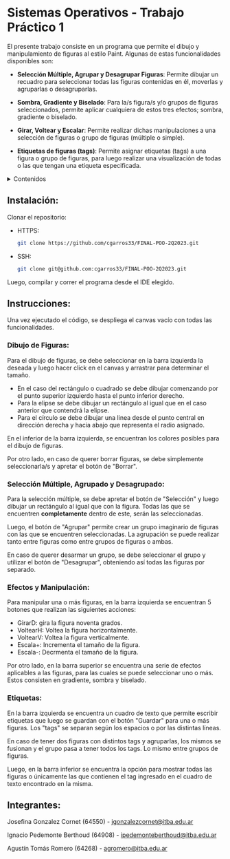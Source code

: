 # Sistemas Operativos - Trabajo Práctico 1

El presente trabajo consiste en un programa que permite el dibujo y manipulamiento de figuras al estilo Paint. Algunas de estas funcionalidades disponibles son:

- <b>Selección Múltiple, Agrupar y Desagrupar Figuras</b>: Permite dibujar un recuadro para seleccionar todas las figuras contenidas en él, moverlas y agruparlas o desagruparlas.

- <b>Sombra, Gradiente y Biselado</b>: Para la/s figura/s y/o grupos de figuras seleccionados, permite aplicar cualquiera de estos tres efectos; sombra, gradiente o biselado.

- <b>Girar, Voltear y Escalar</b>: Permite realizar dichas manipulaciones a una selección de figuras o grupo de figuras (múltiple o simple).

- <b>Etiquetas de figuras (tags)</b>: Permite asignar etiquetas (tags) a una figura o grupo de figuras, para luego realizar una visualización de todas o las que tengan una etiqueta especificada.


<details>
  <summary>Contenidos</summary>
  <ol>
    <li><a href="#instalación">Instalación</a></li>
    <li><a href="#instrucciones">Instrucciones</a></li>
    <li><a href="#integrantes">Integrantes</a></li>
  </ol>
</details>

## Instalación:

Clonar el repositorio:

- HTTPS:
  ```sh
  git clone https://github.com/cgarros33/FINAL-POO-2Q2023.git
  ```
- SSH:
  ```sh
  git clone git@github.com:cgarros33/FINAL-POO-2Q2023.git
  ```

Luego, compilar y correr el programa desde el IDE elegido.

## Instrucciones:

Una vez ejecutado el código, se despliega el canvas vacío con todas las funcionalidades.

### Dibujo de Figuras:

Para el dibujo de figuras, se debe seleccionar en la barra izquierda la deseada y luego hacer click en el canvas y arrastrar para determinar el tamaño.

- En el caso del rectángulo o cuadrado se debe dibujar comenzando por el punto superior izquierdo hasta el punto inferior derecho. 
- Para la elipse se debe dibujar un rectángulo al igual que en el caso anterior que contendrá la elipse.
- Para el círculo se debe dibujar una linea desde el punto central en dirección derecha y hacia abajo que representa el radio asignado.

En el inferior de la barra izquierda, se encuentran los colores posibles para el dibujo de figuras.

Por otro lado, en caso de querer borrar figuras, se debe simplemente seleccionarla/s y apretar el botón de "Borrar".


### Selección Múltiple, Agrupado y Desagrupado:

Para la selección múltiple, se debe apretar el botón de "Selección" y luego dibujar un rectángulo al igual que con la figura. Todas las que se encuentren <b>completamente</b> dentro de este, serán las seleccionadas.

Luego, el botón de "Agrupar" permite crear un grupo imaginario de figuras con las que se encuentren seleccionadas. La agrupación se puede realizar tanto entre figuras como entre grupos de figuras o ambas.

En caso de querer desarmar un grupo, se debe seleccionar el grupo y utilizar el botón de "Desagrupar", obteniendo así todas las figuras por separado.

### Efectos y Manipulación:

Para manipular una o más figuras, en la barra izquierda se encuentran 5 botones que realizan las siguientes acciones:

- GirarD: gira la figura noventa grados.
- VoltearH: Voltea la figura horizontalmente.
- VoltearV: Voltea la figura verticalmente.
- Escala+: Incrementa el tamaño de la figura.
- Escala-: Decrmenta el tamaño de la figura.

Por otro lado, en la barra superior se encuentra una serie de efectos aplicables a las figuras, para las cuales se puede seleccionar uno o más. Estos consisten en gradiente, sombra y biselado. 

### Etiquetas:

En la barra izquierda se encuentra un cuadro de texto que permite escribir etiquetas que luego se guardan con el botón "Guardar" para una o más figuras. Los "tags" se separan según los espacios o por las distintas líneas.

En caso de tener dos figuras con distintos tags y agruparlas, los mismos se fusionan y el grupo pasa a tener todos los tags. Lo mismo entre grupos de figuras.

Luego, en la barra inferior se encuentra la opción para mostrar todas las figuras o únicamente las que contienen el tag ingresado en el cuadro de texto encontrado en la misma.

## Integrantes:

Josefina Gonzalez Cornet (64550) - jgonzalezcornet@itba.edu.ar

Ignacio Pedemonte Berthoud (64908) - ipedemonteberthoud@itba.edu.ar

Agustín Tomás Romero (64268) - agromero@itba.edu.ar
